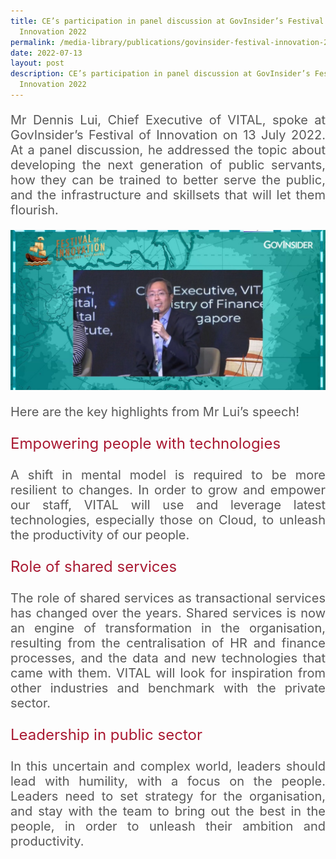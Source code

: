 ```yaml
---
title: CE’s participation in panel discussion at GovInsider’s Festival of
  Innovation 2022
permalink: /media-library/publications/govinsider-festival-innovation-2022/
date: 2022-07-13
layout: post
description: CE’s participation in panel discussion at GovInsider’s Festival of
  Innovation 2022
---
```


<p style="font-size: 20px;color:#585858;text-align:justify;">
Mr Dennis Lui, Chief Executive of VITAL, spoke at GovInsider’s Festival of Innovation on 13 July 2022. At a panel discussion, he addressed the topic about developing the next generation of public servants, how they can be trained to better serve the public, and the infrastructure and skillsets that will let them flourish. 
</p>
<img src="/images/media/festivalinnovation.png" />
<p style="font-size: 20px;color:#585858;text-align:justify;">
	Here are the key highlights from Mr Lui’s speech!      
	</p>
<p style="font-size: 24px;color:#a91932;text-align:justify;">
Empowering people with technologies
</p>
<p style="font-size: 20px;color:#585858;text-align:justify;">
A shift in mental model is required to be more resilient to changes. In order to grow and empower our staff, VITAL will use and leverage latest technologies, especially those on Cloud, to unleash the productivity of our people. 
</p>
<p style="font-size: 24px;color:#a91932;text-align:justify;">
Role of shared services
</p>
<p style="font-size: 20px;color:#585858;text-align:justify;">
The role of shared services as transactional services has changed over the years. Shared services is now an engine of transformation in the organisation, resulting from the centralisation of HR and finance processes, and the data and new technologies that came with them. VITAL will look for inspiration from other industries and benchmark with the private sector.
</p>
<p style="font-size: 24px;color:#a91932;text-align:justify;">
Leadership in public sector
</p>
<p style="font-size: 20px;color:#585858;text-align:justify;">
In this uncertain and complex world, leaders should lead with humility, with a focus on the people. Leaders need to set strategy for the organisation, and stay with the team to bring out the best in the people, in order to unleash their ambition and productivity. 
</p>